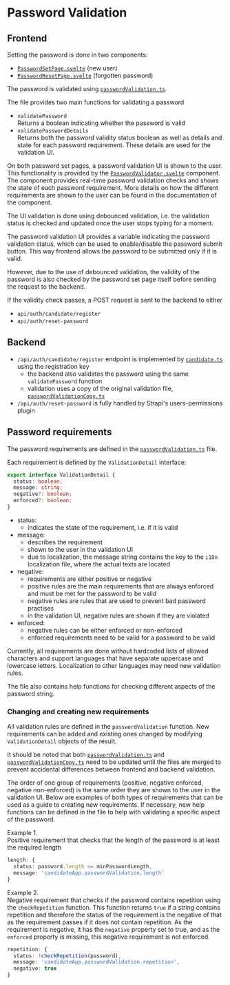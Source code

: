 # Password Validation

## Frontend

Setting the password is done in two components:

- [`PasswordSetPage.svelte`](/frontend/src/routes/candidate/register/PasswordSetPage.svelte) (new user)
- [`PasswordResetPage.svelte`](/frontend/src/routes/candidate/password-reset/PasswordResetPage.svelte) (forgotten password)

The password is validated using [`passwordValidation.ts`](/frontend/src/lib/utils/passwordValidation.ts).

The file provides two main functions for validating a password

- `validatePassword`  
  Returns a boolean indicating whether the password is valid
- `validatePasswordDetails`  
  Returns both the password validity status boolean as well as details and state for each password requirement. These details are used for the validation UI.

On both password set pages, a password validation UI is shown to the user.
This functionality is provided by the [`PasswordValidator.svelte`](/frontend/src/lib/components/passwordValidator/PasswordValidator.svelte) component.
The component provides real-time password validation checks and shows the state of each password requirement.
More details on how the different requirements are shown to the user can be found in the documentation of the component.

The UI validation is done using debounced validation, i.e. the validation status is checked and updated once the user stops typing for a moment.

The password validation UI provides a variable indicating the password validation status, which can be used to enable/disable the password submit button. This way frontend allows the password to be submitted only if it is valid.

However, due to the use of debounced validation, the validity of the password is also checked by the password set page itself before sending the request to the backend.

If the validity check passes, a POST request is sent to the backend to either

- `api/auth/candidate/register`
- `api/auth/reset-password`

## Backend

- `/api/auth/candidate/register` endpoint is implemented by [`candidate.ts`](/backend/vaa-strapi/src/extensions/users-permissions/controllers/candidate.ts) using the registration key
  - the backend also validates the password using the same `validatePassword` function
  - validation uses a copy of the original validation file, [`passwordValidationCopy.ts`](/backend/vaa-strapi/src/util/passwordValidationCopy.ts)
- `/api/auth/reset-password` is fully handled by Strapi's users-permissions plugin

## Password requirements

The password requirements are defined in the [`passwordValidation.ts`](/frontend/src/lib/utils/passwordValidation.ts) file.

Each requirement is defined by the `ValidationDetail` interface:

```ts
export interface ValidationDetail {
  status: boolean;
  message: string;
  negative?: boolean;
  enforced?: boolean;
}
```

- status:
  - indicates the state of the requirement, i.e. if it is valid
- message:
  - describes the requirement
  - shown to the user in the validation UI
  - due to localization, the message string contains the key to the `i18n` localization file, where the actual texts are located
- negative:
  - requirements are either positive or negative
  - positive rules are the main requirements that are always enforced and must be met for the password to be valid
  - negative rules are rules that are used to prevent bad password practises
  - in the validation UI, negative rules are shown if they are violated
- enforced:
  - negative rules can be either enforced or non-enforced
  - enforced requirements need to be valid for a password to be valid

Currently, all requirements are done without hardcoded lists of allowed characters and support languages that have separate uppercase and lowercase letters. Localization to other languages may need new validation rules.

The file also contains help functions for checking different aspects of the password string.

### Changing and creating new requirements

All validation rules are defined in the `passwordValidation` function. New requirements can be added and existing ones changed by modifying `ValidationDetail` objects of the result.

It should be noted that both [`passwordValidation.ts`](/frontend/src/lib/utils/passwordValidation.ts) and [`passwordValidationCopy.ts`](/backend/vaa-strapi/src/util/passwordValidationCopy.ts) need to be updated until the files are merged to prevent accidental differences between frontend and backend validation.

The order of one group of requirements (positive, negative enforced, negative non-enforced) is the same order they are shown to the user in the validation UI.
Below are examples of both types of requirements that can be used as a guide to creating new requirements. If necessary, new help functions can be defined in the file to help with validating a specific aspect of the password.

Example 1.  
Positive requirement that checks that the length of the password is at least the required length

```ts
length: {
  status: password.length >= minPasswordLength,
  message: 'candidateApp.passwordValidation.length'
}
```

Example 2.  
Negative requirement that checks if the password contains repetition using the `checkRepetition` function. This function returns `true` if a string contains repetition and therefore the status of the requirement is the negative of that as the requirement passes if it does not contain repetition.
As the requirement is negative, it has the `negative` property set to true, and as the `enforced` property is missing, this negative requirement is not enforced.

```ts
repetition: {
  status: !checkRepetition(password),
  message: 'candidateApp.passwordValidation.repetition',
  negative: true
}
```
